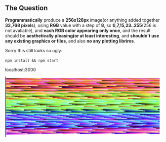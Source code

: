 ## The Question

**Programmatically** produce a **256x128px** image(or anything added together **32,768 pixels**), using **RGB** value with a step of **8**, so **0,7,15,23..255**(256 is not avaliable), and **each RGB color appearing only once**, and the result should be **aesthetically pleasing(or at least interesting**, and **shouldn't use any existing graphics or files**, and also **no any plotting librires**.

Sorry this still looks so ugly.

`npm install && npm start`

localhost:3000

![](screen.png)

